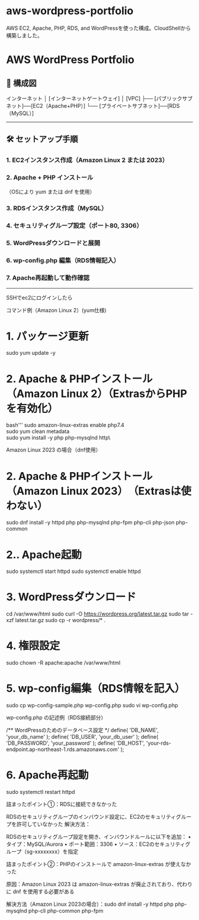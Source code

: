 # aws-wordpress-portfolio
AWS EC2, Apache, PHP, RDS, and WordPressを使った構成。CloudShellから構築しました。
# AWS WordPress Portfolio

## 📌 構成図
インターネット
│
[インターネットゲートウェイ]
│
[VPC]
├── [パブリックサブネット]──[EC2（Apache+PHP）]
└── [プライベートサブネット]──[RDS（MySQL）]


---

## 🛠 セットアップ手順

### 1. EC2インスタンス作成（Amazon Linux 2 または 2023）
### 2. Apache + PHP インストール
（OSにより yum または dnf を使用）
### 3. RDSインスタンス作成（MySQL）
### 4. セキュリティグループ設定（ポート80, 3306）
### 5. WordPressダウンロードと展開
### 6. wp-config.php 編集（RDS情報記入）
### 7. Apache再起動して動作確認

---
SSHでec2にログインしたら


 コマンド例（Amazon Linux 2）(yum仕様)

# 1. パッケージ更新
sudo yum update -y

# 2. Apache & PHPインストール　（Amazon Linux 2）（ExtrasからPHPを有効化）
bash'''
sudo amazon-linux-extras enable php7.4\
sudo yum clean metadata\
sudo yum install -y php php-mysqlnd http\

Amazon Linux 2023 の場合（dnf使用）

# 2. Apache & PHPインストール　（Amazon Linux 2023）　（Extrasは使わない）
sudo dnf install -y httpd php php-mysqlnd php-fpm php-cli php-json php-common

# 2.. Apache起動
sudo systemctl start httpd
sudo systemctl enable httpd

# 3. WordPressダウンロード
cd /var/www/html
sudo curl -O https://wordpress.org/latest.tar.gz
sudo tar -xzf latest.tar.gz
sudo cp -r wordpress/* .
# 4. 権限設定
sudo chown -R apache:apache /var/www/html

# 5. wp-config編集（RDS情報を記入）
sudo cp wp-config-sample.php wp-config.php
sudo vi wp-config.php

wp-config.php の記述例（RDS接続部分）

/** WordPressのためのデータベース設定 */
define( 'DB_NAME', 'your_db_name' );
define( 'DB_USER', 'your_db_user' );
define( 'DB_PASSWORD', 'your_password' );
define( 'DB_HOST', 'your-rds-endpoint.ap-northeast-1.rds.amazonaws.com' );

# 6. Apache再起動
sudo systemctl restart httpd

詰まったポイント①：RDSに接続できなかった

RDSのセキュリティグループのインバウンド設定に、EC2のセキュリティグループを許可していなかった
解決方法：

RDSのセキュリティグループ設定を開き、インバウンドルールに以下を追加：
	•	タイプ：MySQL/Aurora
	•	ポート範囲：3306
	•	ソース：EC2のセキュリティグループ（sg-xxxxxxxx）を指定

 
 詰まったポイント②：PHPのインストールで amazon-linux-extras が使えなかった

原因：Amazon Linux 2023 は amazon-linux-extras が廃止されており、代わりに dnf を使用する必要がある

解決方法（Amazon Linux 2023の場合）：sudo dnf install -y httpd php php-mysqlnd php-cli php-common php-fpm
